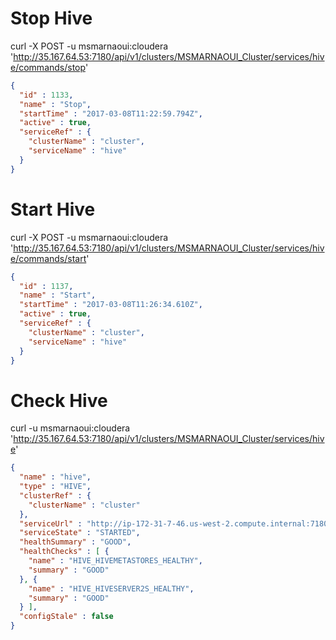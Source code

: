 # Stop Hive


curl -X POST -u msmarnaoui:cloudera 'http://35.167.64.53:7180/api/v1/clusters/MSMARNAOUI_Cluster/services/hive/commands/stop'
```json 
{
  "id" : 1133,
  "name" : "Stop",
  "startTime" : "2017-03-08T11:22:59.794Z",
  "active" : true,
  "serviceRef" : {
    "clusterName" : "cluster",
    "serviceName" : "hive"
  }
}
```

# Start Hive

curl -X POST -u msmarnaoui:cloudera 'http://35.167.64.53:7180/api/v1/clusters/MSMARNAOUI_Cluster/services/hive/commands/start'
```json
{
  "id" : 1137,
  "name" : "Start",
  "startTime" : "2017-03-08T11:26:34.610Z",
  "active" : true,
  "serviceRef" : {
    "clusterName" : "cluster",
    "serviceName" : "hive"
  }
}
```

# Check Hive 

curl -u msmarnaoui:cloudera 'http://35.167.64.53:7180/api/v1/clusters/MSMARNAOUI_Cluster/services/hive'

```json
{
  "name" : "hive",
  "type" : "HIVE",
  "clusterRef" : {
    "clusterName" : "cluster"
  },
  "serviceUrl" : "http://ip-172-31-7-46.us-west-2.compute.internal:7180/cmf/serviceRedirect/hive",
  "serviceState" : "STARTED",
  "healthSummary" : "GOOD",
  "healthChecks" : [ {
    "name" : "HIVE_HIVEMETASTORES_HEALTHY",
    "summary" : "GOOD"
  }, {
    "name" : "HIVE_HIVESERVER2S_HEALTHY",
    "summary" : "GOOD"
  } ],
  "configStale" : false
}
```
